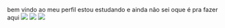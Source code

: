bem vindo ao meu perfil
estou estudando
e ainda não sei oque é pra fazer aqui
![](https://media.tenor.com/0XsDOR0-6yMAAAAi/gojo-satoru-satoru-gojo.gif)
![](https://media.tenor.com/mfdT9MRrFEMAAAAj/gojo-twerk-gojo-satoru.gif)
![](https://media.tenor.com/oi52r6gC3ycAAAAM/jik-jujutsu-kaisen.gif)
